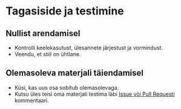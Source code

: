 # Tagasiside ja testimine

## Nullist arendamisel
- Kontrolli keelekasutust, ülesannete järjestust ja vormindust.
- Veendu, et stiil on ühtlane.

## Olemasoleva materjali täiendamisel
- Küsi, kas uus osa sobitub olemasolevaga.
- Kutsu üles teisi oma materjali testima läbi [Issue või Pull Requesti](8_Moistete_ja_toovahendite_selgitused.md) kommentaari.